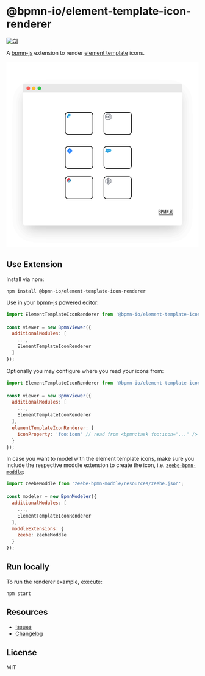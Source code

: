 # @bpmn-io/element-template-icon-renderer

[![CI](https://github.com/bpmn-io/element-template-icon-renderer/actions/workflows/CI.yml/badge.svg)](https://github.com/bpmn-io/element-template-icon-renderer/actions/workflows/CI.yml)

A [bpmn-js](https://github.com/bpmn-io/bpmn-js) extension to render [element template](https://github.com/bpmn-io/element-templates/) icons.

![Screenshot](./docs/screenshot.png)

## Use Extension

Install via npm:

```
npm install @bpmn-io/element-template-icon-renderer
```

Use in your [bpmn-js powered editor](https://github.com/bpmn-io/bpmn-js):

```javascript
import ElementTemplateIconRenderer from '@bpmn-io/element-template-icon-renderer';

const viewer = new BpmnViewer({
  additionalModules: [
    ...,
    ElementTemplateIconRenderer
  ]
});
```

Optionally you may configure where you read your icons from:

```javascript
import ElementTemplateIconRenderer from '@bpmn-io/element-template-icon-renderer';

const viewer = new BpmnViewer({
  additionalModules: [
    ...,
    ElementTemplateIconRenderer
  ],
  elementTemplateIconRenderer: {
    iconProperty: 'foo:icon' // read from <bpmn:task foo:icon="..." />
  }
});
```

In case you want to model with the element template icons, make sure you include the respective moddle extension to create the icon, i.e. [`zeebe-bpmn-moddle`](https://github.com/camunda-cloud/zeebe-bpmn-moddle):

```javascript
import zeebeModdle from 'zeebe-bpmn-moddle/resources/zeebe.json';

const modeler = new BpmnModeler({
  additionalModules: [
    ...,
    ElementTemplateIconRenderer
  ],
  moddleExtensions: {
    zeebe: zeebeModdle
  }
});
```

## Run locally

To run the renderer example, execute:

```
npm start
```

## Resources

* [Issues](https://github.com/bpmn-io/element-template-icon-renderer/issues)
* [Changelog](./CHANGELOG.md)

## License

MIT

